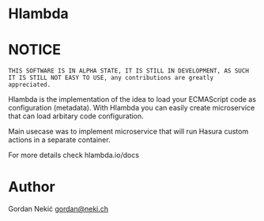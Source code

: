 # Hlambda 

# NOTICE

```
THIS SOFTWARE IS IN ALPHA STATE, IT IS STILL IN DEVELOPMENT, AS SUCH IT IS STILL NOT EASY TO USE, any contributions are greatly appreciated.
```

Hlambda is the implementation of the idea to load your ECMAScript code as configuration (metadata). With Hlambda you can easily create microservice that can load arbitary code configuration.

Main usecase was to implement microservice that will run Hasura custom actions in a separate container.

For more details check hlambda.io/docs

# Author

Gordan Nekić <gordan@neki.ch>
